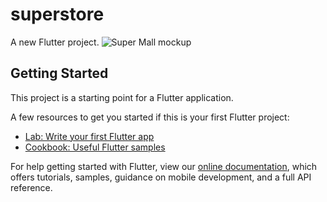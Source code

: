 # superstore

A new Flutter project.
![Super Mall mockup](https://user-images.githubusercontent.com/108319392/190513861-6a21556a-40e9-453a-a503-5ecf7d5f1e8e.jpg)

## Getting Started

This project is a starting point for a Flutter application.

A few resources to get you started if this is your first Flutter project:

- [Lab: Write your first Flutter app](https://flutter.dev/docs/get-started/codelab)
- [Cookbook: Useful Flutter samples](https://flutter.dev/docs/cookbook)

For help getting started with Flutter, view our
[online documentation](https://flutter.dev/docs), which offers tutorials,
samples, guidance on mobile development, and a full API reference.
